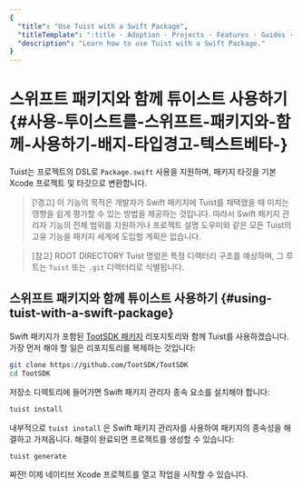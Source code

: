 ```yaml
---
{
  "title": "Use Tuist with a Swift Package",
  "titleTemplate": ":title · Adoption · Projects · Features · Guides · Tuist",
  "description": "Learn how to use Tuist with a Swift Package."
}
---
```

# 스위프트 패키지와 함께 튜이스트 사용하기 <Badge type="warning" text="beta" /> {#사용-투이스트를-스위프트-패키지와-함께-사용하기-배지-타입경고-텍스트베타-}

Tuist는 프로젝트의 DSL로 `Package.swift` 사용을 지원하며, 패키지 타깃을 기본 Xcode 프로젝트 및 타깃으로 변환합니다.

> [!경고] 이 기능의 목적은 개발자가 Swift 패키지에 Tuist를 채택했을 때 미치는 영향을 쉽게 평가할 수 있는 방법을 제공하는
> 것입니다. 따라서 Swift 패키지 관리자 기능의 전체 범위를 지원하거나
> <LocalizedLink href="/guides/features/projects/code-sharing">프로젝트 설명
> 도우미</LocalizedLink>와 같은 모든 Tuist의 고유 기능을 패키지 세계에 도입할 계획은 없습니다.

> [참고] ROOT DIRECTORY Tuist 명령은 특정
> <LocalizedLink href="/guides/features/projects/directory-structure#standard-tuist-projects">
> 디렉터리 구조</LocalizedLink>를 예상하며, 그 루트는 `Tuist` 또는 `.git` 디렉터리로 식별됩니다.

## 스위프트 패키지와 함께 튜이스트 사용하기 {#using-tuist-with-a-swift-package}

Swift 패키지가 포함된 [TootSDK 패키지](https://github.com/TootSDK/TootSDK) 리포지토리와 함께
Tuist를 사용하겠습니다. 가장 먼저 해야 할 일은 리포지토리를 복제하는 것입니다:

```bash
git clone https://github.com/TootSDK/TootSDK
cd TootSDK
```

저장소 디렉토리에 들어가면 Swift 패키지 관리자 종속 요소를 설치해야 합니다:

```bash
tuist install
```

내부적으로 `tuist install` 은 Swift 패키지 관리자를 사용하여 패키지의 종속성을 해결하고 가져옵니다. 해결이 완료되면 프로젝트를
생성할 수 있습니다:

```bash
tuist generate
```

짜잔! 이제 네이티브 Xcode 프로젝트를 열고 작업을 시작할 수 있습니다.
